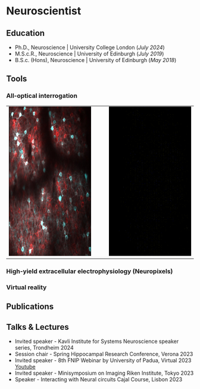# Neuroscientist 

## Education
- Ph.D., Neuroscience | University College London (_July 2024_)								       		
- M.S.c.R., Neuroscience | University of Edinburgh (_July 2019_)	 			        		
- B.S.c. (Hons), Neuroscience | University of Edinburgh (_May 2018_)

## Tools
### All-optical interrogation

<table>
  <tr>
    <td>
      <img src="assets/CTX.jpg" alt="Cortex" width="400" height="400">
    </td>
    <td width="20"></td>
    <td>
      <!-- Clickable GIF that opens the MP4 in a new tab (optional) -->
      <a href="assets/ao.mp4">
        <img src="assets/ao.gif" alt="AO (looping)" width="400" height="400">
      </a>
    </td>
  </tr>
</table>

### High-yield extracellular electrophysiology (Neuropixels)

### Virtual reality 

## Publications 

## Talks & Lectures
- Invited speaker - Kavli Institute for Systems Neuroscience speaker series, Trondheim 2024
- Session chair - Spring Hippocampal Research Conference, Verona 2023
- Invited speaker  - 8th FNIP Webinar by University of Padua, Virtual 2023 [Youtube](https://www.youtube.com/watch?v=FCxVaeMQ9bs&ab_channel=FNIP)
- Invited speaker - Minisymposium on Imaging Riken Institute, Tokyo 2023
- Speaker - Interacting with Neural circuits Cajal Course, Lisbon 2023

